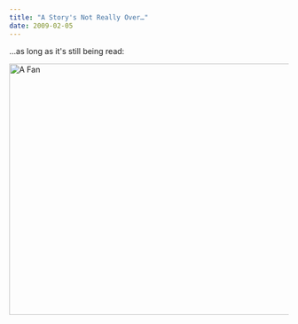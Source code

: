 ```yaml
---
title: "A Story's Not Really Over…"
date: 2009-02-05
---
```

…as long as it's still being read:

<img src="@root/files/2009/02/immy.jpg" alt="A Fan" width="604" height="453" class="centered">
